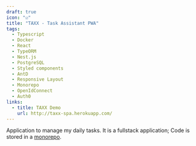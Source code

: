 ```yaml
---
draft: true
icon: "☑️"
title: "TAXX - Task Assistant PWA"
tags:
  - Typescript
  - Docker
  - React
  - TypeORM
  - Nest.js
  - PostgreSQL
  - Styled components
  - AntD
  - Responsive Layout
  - Monorepo
  - OpenIdConnect
  - Auth0
links:
  - title: TAXX Demo
    url: http://taxx-spa.herokuapp.com/
---
```

Application to manage my daily tasks. It is a fullstack application; Code is stored in a <a href="https://www.youtube.com/watch?v=9JrQP90c45E" target="_blank">monorepo</a>.